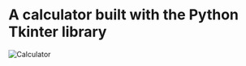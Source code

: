 # A calculator built with the Python Tkinter library


![Calculator](https://github.com/G-Rasoll/Python-calculator/assets/103193765/362425dc-0346-44e1-8783-e9faad9fcd37)
